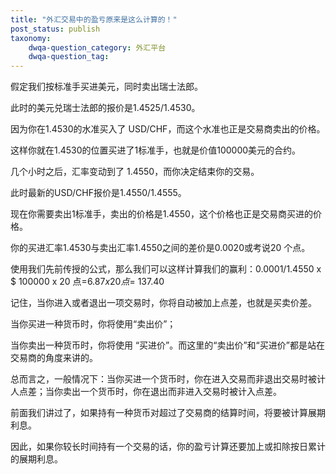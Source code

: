 ```yaml
---
title: "外汇交易中的盈亏原来是这么计算的！"
post_status: publish
taxonomy:
    dwqa-question_category: 外汇平台
    dwqa-question_tag:
---
```


假定我们按标准手买进美元，同时卖出瑞士法郎。

此时的美元兑瑞士法郎的报价是1.4525/1.4530。

因为你在1.4530的水准买入了 USD/CHF，而这个水准也正是交易商卖出的价格。

这样你就在1.4530的位置买进了1标准手，也就是价值100000美元的合约。

几个小时之后，汇率变动到了 1.4550，而你决定结束你的交易。

此时最新的USD/CHF报价是1.4550/1.4555。

现在你需要卖出1标准手，卖出的价格是1.4550，这个价格也正是交易商买进的价格。

你的买进汇率1.4530与卖出汇率1.4550之间的差价是0.0020或考说20 个点。

使用我们先前传授的公式，那么我们可以这样计算我们的赢利：0.0001/1.4550 x $ 100000 x 20 点=$6. 87 x 20 点=$ 137.40

记住，当你进入或者退出一项交易时，你将自动被加上点差，也就是买卖价差。

当你买进一种货币时，你将使用“卖出价”；

当你卖出一种货币时，你将使用 “买进价”。而这里的“卖出价”和“买进价”都是站在交易商的角度来讲的。

总而言之，一般情况下：当你买进一个货币时，你在进入交易而非退出交易时被计人点差；当你卖出一个货币时，你在退出而非进入交易时被计入点差。

前面我们讲过了，如果持有一种货币对超过了交易商的结算时间，将要被计算展期利息。

因此，如果你较长时间持有一个交易的话，你的盈亏计算还要加上或扣除按日累计的展期利息。
